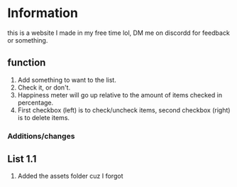 # Information

this is a website I made in my free time lol, DM me on discordd for feedback or something.

## function

1. Add something to want to the list.
2. Check it, or don't.
3. Happiness meter will go up relative to the amount of items checked in percentage.
4. First checkbox (left) is to check/uncheck items, second checkbox (right) is to delete items.

### Additions/changes

## List 1.1

1. Added the assets folder cuz I forgot